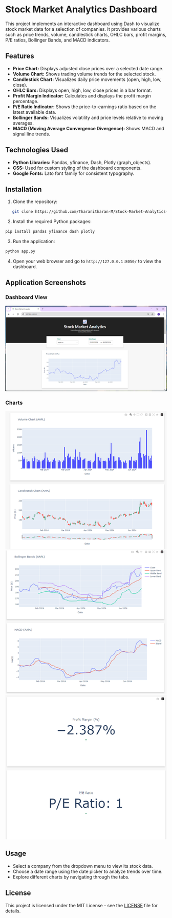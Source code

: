# Stock Market Analytics Dashboard

This project implements an interactive dashboard using Dash to visualize stock market data for a selection of companies. It provides various charts such as price trends, volume, candlestick charts, OHLC bars, profit margins, P/E ratios, Bollinger Bands, and MACD indicators.

## Features

- **Price Chart:** Displays adjusted close prices over a selected date range.
- **Volume Chart:** Shows trading volume trends for the selected stock.
- **Candlestick Chart:** Visualizes daily price movements (open, high, low, close).
- **OHLC Bars:** Displays open, high, low, close prices in a bar format.
- **Profit Margin Indicator:** Calculates and displays the profit margin percentage.
- **P/E Ratio Indicator:** Shows the price-to-earnings ratio based on the latest available data.
- **Bollinger Bands:** Visualizes volatility and price levels relative to moving averages.
- **MACD (Moving Average Convergence Divergence):** Shows MACD and signal line trends.

## Technologies Used

- **Python Libraries:** Pandas, yfinance, Dash, Plotly (graph_objects).
- **CSS:** Used for custom styling of the dashboard components.
- **Google Fonts:** Lato font family for consistent typography.

## Installation

1. Clone the repository:

```bash
   git clone https://github.com/Tharanitharan-M/Stock-Market-Analytics-Dashboard
```

2. Install the required Python packages:

```bash
pip install pandas yfinance dash plotly
```

3. Run the application:

```bash
python app.py
```

4. Open your web browser and go to `http://127.0.0.1:8050/` to view the dashboard.

## Application Screenshots

### Dashboard View

![Dashboard View](screenshots/dashboard.png)

### Charts

![Volume and Candlestick Chart](screenshots/volume%20+%20candlestick.png)
![Bollinger and MACD Chart](screenshots/bollinger%20+%20MACD.png)
![Profit Margin and P/E Ratio](screenshots/Profit%20Margin%20+%20PE%20ratio.png)

## Usage

- Select a company from the dropdown menu to view its stock data.
- Choose a date range using the date picker to analyze trends over time.
- Explore different charts by navigating through the tabs.

## License

This project is licensed under the MIT License - see the [LICENSE](LICENSE) file for details.
